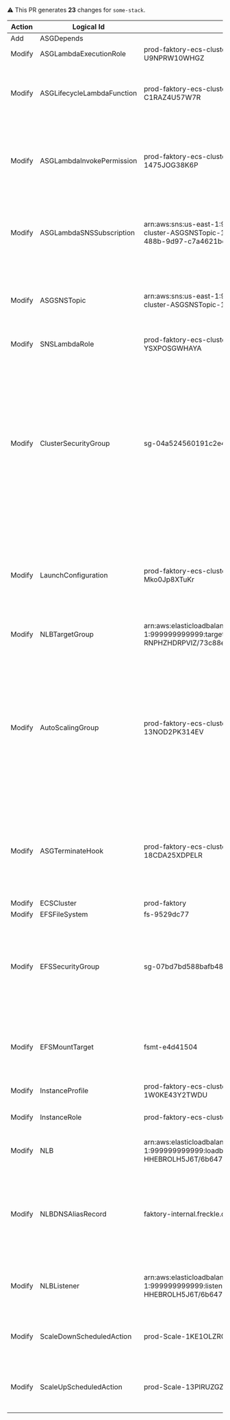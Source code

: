 :warning: This PR generates **23** changes for `some-stack`.

| Action | Logical Id | Physical Id | Type | Replacement | Scope | Details |
| ---    | ---        | ---         | ---  | ---         | ---   | ---     |
| Add | ASGDepends |  | AWS::CloudFormation::WaitConditionHandle |  |  |  |
| Modify | ASGLambdaExecutionRole | prod-faktory-ecs-cluster-ASGLambdaExecutionRole-U9NPRW10WHGZ | AWS::IAM::Role | False | Tags | <ul></ul> |
| Modify | ASGLifecycleLambdaFunction | prod-faktory-ecs-cluster-ASGLifecycleLambdaFunctio-C1RAZ4U57W7R | AWS::Lambda::Function | False | Properties, Tags | <ul><li>DirectModification in Properties (Role), recreation Never</li><li>ResourceAttribute in Properties (Role), recreation Never, caused by ASGLambdaExecutionRole.Arn</li></ul> |
| Modify | ASGLambdaInvokePermission | prod-faktory-ecs-cluster-ASGLambdaInvokePermission-1475JOG38K6P | AWS::Lambda::Permission | Conditional | Properties, Tags | <ul><li>DirectModification in Properties (FunctionName), recreation Always</li><li>ResourceAttribute in Properties (FunctionName), recreation Always, caused by ASGLifecycleLambdaFunction.Arn</li></ul> |
| Modify | ASGLambdaSNSSubscription | arn:aws:sns:us-east-1:999999999999:prod-faktory-ecs-cluster-ASGSNSTopic-1GZCULO2RMPPZ:4fec6f06-f72b-488b-9d97-c7a4621be7ca | AWS::SNS::Subscription | Conditional | Properties | <ul><li>ResourceAttribute in Properties (Endpoint), recreation Always, caused by ASGLifecycleLambdaFunction.Arn</li><li>DirectModification in Properties (Endpoint), recreation Always</li></ul> |
| Modify | ASGSNSTopic | arn:aws:sns:us-east-1:999999999999:prod-faktory-ecs-cluster-ASGSNSTopic-1GZCULO2RMPPZ | AWS::SNS::Topic | False | Properties, Tags | <ul><li>ResourceAttribute in Properties (Subscription), recreation Never, caused by ASGLifecycleLambdaFunction.Arn</li><li>DirectModification in Properties (Subscription), recreation Never</li></ul> |
| Modify | SNSLambdaRole | prod-faktory-ecs-cluster-SNSLambdaRole-YSXPOSGWHAYA | AWS::IAM::Role | False | Tags | <ul></ul> |
| Modify | ClusterSecurityGroup | sg-04a524560191c2e42 | AWS::EC2::SecurityGroup | True | Properties, Tags | <ul><li>DirectModification in Properties (GroupDescription), recreation Always</li><li>DirectModification in Properties (SecurityGroupIngress), recreation Never</li><li>ParameterReference in Properties (SecurityGroupIngress), recreation Never, caused by IngressTo</li><li>DirectModification in Properties (VpcId), recreation Always</li><li>ParameterReference in Properties (GroupDescription), recreation Always, caused by Name</li><li>ParameterReference in Properties (SecurityGroupIngress), recreation Never, caused by IngressFrom</li></ul> |
| Modify | LaunchConfiguration | prod-faktory-ecs-cluster-LaunchConfiguration-Mko0Jp8XTuKr | AWS::AutoScaling::LaunchConfiguration | True | Properties, Tags | <ul><li>DirectModification in Properties (ImageId), recreation Always</li><li>DirectModification in Properties (UserData), recreation Always</li><li>ResourceReference in Properties (SecurityGroups), recreation Always, caused by ClusterSecurityGroup</li></ul> |
| Modify | NLBTargetGroup | arn:aws:elasticloadbalancing:us-east-1:999999999999:targetgroup/prod-NLBTa-RNPHZHDRPVIZ/73c88e6d9e0e5b01 | AWS::ElasticLoadBalancingV2::TargetGroup | True | Properties, Tags | <ul><li>DirectModification in Properties (VpcId), recreation Always</li></ul> |
| Modify | AutoScalingGroup | prod-faktory-ecs-cluster-AutoScalingGroup-13NOD2PK314EV | AWS::AutoScaling::AutoScalingGroup | Conditional | Properties, Tags | <ul><li>ResourceReference in Properties (LaunchConfigurationName), recreation Conditionally, caused by LaunchConfiguration</li><li>ResourceReference in Properties (TargetGroupARNs), recreation Never, caused by NLBTargetGroup</li><li>DirectModification in Properties (VPCZoneIdentifier), recreation Conditionally</li><li>ParameterReference in Tags, recreation Never, caused by Environment</li><li>DirectModification in Tags, recreation Never</li></ul> |
| Modify | ASGTerminateHook | prod-faktory-ecs-cluster-ASGTerminateHook-18CDA25XDPELR | AWS::AutoScaling::LifecycleHook | Conditional | Properties, Tags | <ul><li>ResourceAttribute in Properties (RoleARN), recreation Never, caused by SNSLambdaRole.Arn</li><li>DirectModification in Properties (RoleARN), recreation Never</li><li>ResourceReference in Properties (AutoScalingGroupName), recreation Always, caused by AutoScalingGroup</li></ul> |
| Modify | ECSCluster | prod-faktory | AWS::ECS::Cluster | False | Tags | <ul></ul> |
| Modify | EFSFileSystem | fs-9529dc77 | AWS::EFS::FileSystem | False | Tags | <ul></ul> |
| Modify | EFSSecurityGroup | sg-07bd7bd588bafb48b | AWS::EC2::SecurityGroup | True | Properties, Tags | <ul><li>ResourceReference in Properties (SecurityGroupIngress), recreation Never, caused by ClusterSecurityGroup</li><li>DirectModification in Properties (SecurityGroupIngress), recreation Never</li><li>DirectModification in Properties (VpcId), recreation Always</li></ul> |
| Modify | EFSMountTarget | fsmt-e4d41504 | AWS::EFS::MountTarget | True | Properties, Tags | <ul><li>ResourceReference in Properties (SecurityGroups), recreation Never, caused by EFSSecurityGroup</li><li>DirectModification in Properties (SubnetId), recreation Always</li></ul> |
| Modify | InstanceProfile | prod-faktory-ecs-cluster-InstanceProfile-1W0KE43Y2TWDU | AWS::IAM::InstanceProfile | False | Tags | <ul></ul> |
| Modify | InstanceRole | prod-faktory-ecs-cluster-InstanceRole-1EEWHD4VKB56Y | AWS::IAM::Role | False | Properties, Tags | <ul><li>DirectModification in Properties (Policies), recreation Never</li></ul> |
| Modify | NLB | arn:aws:elasticloadbalancing:us-east-1:999999999999:loadbalancer/net/prod-fa-NLB-HHEBROLH5J6T/6b647d08dcc2d594 | AWS::ElasticLoadBalancingV2::LoadBalancer | False | Properties, Tags | <ul><li>DirectModification in Properties (Subnets), recreation Never</li></ul> |
| Modify | NLBDNSAliasRecord | faktory-internal.freckle.com | AWS::Route53::RecordSet | False | Properties | <ul><li>ResourceAttribute in Properties (AliasTarget), recreation Never, caused by NLB.CanonicalHostedZoneID</li><li>DirectModification in Properties (AliasTarget), recreation Never</li><li>ResourceAttribute in Properties (AliasTarget), recreation Never, caused by NLB.DNSName</li></ul> |
| Modify | NLBListener | arn:aws:elasticloadbalancing:us-east-1:999999999999:listener/net/prod-fa-NLB-HHEBROLH5J6T/6b647d08dcc2d594/80372abc7d907982 | AWS::ElasticLoadBalancingV2::Listener | False | Properties, Tags | <ul><li>ResourceReference in Properties (DefaultActions), recreation Never, caused by NLBTargetGroup</li></ul> |
| Modify | ScaleDownScheduledAction | prod-Scale-1KE1OLZRQSSXA | AWS::AutoScaling::ScheduledAction | Conditional | Properties, Tags | <ul><li>ResourceReference in Properties (AutoScalingGroupName), recreation Always, caused by AutoScalingGroup</li></ul> |
| Modify | ScaleUpScheduledAction | prod-Scale-13PIRUZGZW86O | AWS::AutoScaling::ScheduledAction | Conditional | Properties, Tags | <ul><li>ResourceReference in Properties (AutoScalingGroupName), recreation Always, caused by AutoScalingGroup</li></ul> |
